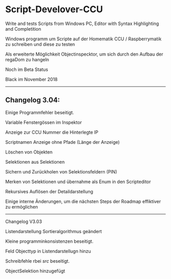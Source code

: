 # Script-Develover-CCU


Write and tests Scripts from Windows PC, Editor with Syntax Highlighting and Completition

Windows programm um Scripte auf der Homematik CCU / Raspberrymatik zu schreiben und diese zu testen

Als erweiterte Möglichkeit Objectinspecktor, um sich durch den Aufbau der regaDom zu hangeln

Noch im Beta Status

Black im November 2018

---------------------------------
Changelog 3.04:
---------------------------------
Einige Programmfehler beseitigt.

Variable Fenstergössen im Inspektor

Anzeige zur CCU Nummer die Hinterlegte IP

Scriptnamen Anzeige ohne Pfade (Länge der Anzeige)

Löschen von Objekten

Selektionen aus Selektionen

Sichern und Zurückholen von Selektionsfeldern (PIN)

Merken von Selektionen und übernahme als Enum in den Scripteditor

Rekursives Auflösen der Detaildarstellung

Einige interne Änderungen, um die nächsten Steps der Roadmap effiktiver zu ermöglichen

----------------------------------
Changelog V3.03

Listendarstellung Sortieralgorithmus geändert

Kleine programminkonsistenzen beseitigt.

Feld Objecttyp in Listendarstellugn hinzu

Schreibfehle rbei $src$ beseitigt.

ObjectSelektion hinzugefügt

